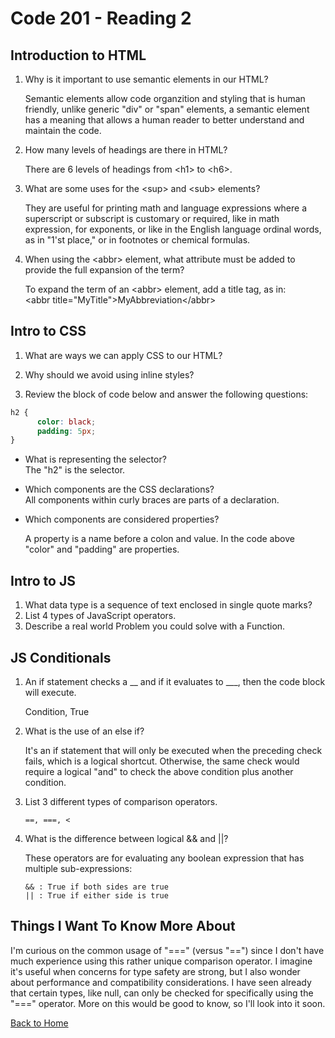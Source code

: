 # Code 201 - Reading 2

## Introduction to HTML

1. Why is it important to use semantic elements in our HTML?

   Semantic elements allow code organzition and styling that is human friendly, unlike generic "div" or "span" elements, a semantic element has a meaning that allows a human reader to better understand and maintain the code.  

2. How many levels of headings are there in HTML?

    There are 6 levels of headings from \<h1> to \<h6>.

3. What are some uses for the \<sup> and \<sub> elements?

    They are useful for printing math and language expressions where a superscript or subscript is customary or required, like in math expression, for exponents, or like in the English language ordinal words, as in "1'st place," or in footnotes or chemical formulas.

4. When using the \<abbr> element, what attribute must be added to provide the full expansion of the term?

    To expand the term of an \<abbr> element, add a title tag, as in:  
    \<abbr title="MyTitle">MyAbbreviation\</abbr>

## Intro to CSS

1. What are ways we can apply CSS to our HTML?

2. Why should we avoid using inline styles?

3. Review the block of code below and answer the following questions:

```css
h2 {
      color: black;
      padding: 5px;
}
```

- What is representing the selector?  
    The "h2" is the selector.

- Which components are the CSS declarations?  
    All components within curly braces are parts of a declaration.

- Which components are considered properties?

  A property is a name before a colon and value.  In the code above "color" and "padding" are properties.

## Intro to JS

1. What data type is a sequence of text enclosed in single quote marks?
2. List 4 types of JavaScript operators.
3. Describe a real world Problem you could solve with a Function.

## JS Conditionals

1. An if statement checks a __ and if it evaluates to ___, then the code block will execute.

    Condition, True

2. What is the use of an else if?

    It's an if statement that will only be executed when the preceding check fails, which is a logical shortcut. Otherwise, the same check would require a logical "and" to check the above condition plus another condition.  

3. List 3 different types of comparison operators.

    ```text
    ==, ===, < 
    ```

4. What is the difference between logical && and ||?

    These operators are for evaluating any boolean expression that has multiple sub-expressions:

    ```text
    && : True if both sides are true 
    || : True if either side is true
    ```

## Things I Want To Know More About

I'm curious on the common usage of "===" (versus "==") since I don't have much experience using this rather unique comparison operator. I imagine it's useful when concerns for type safety are strong, but I also wonder about performance and compatibility considerations. I have seen already that certain types, like null, can only be checked for specifically using the "===" operator. More on this would be good to know, so I'll look into it soon.

[Back to Home](../index.md)
